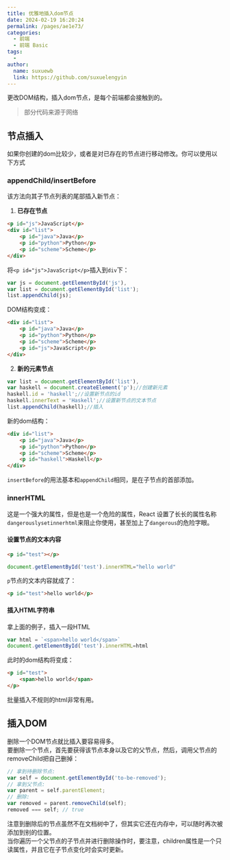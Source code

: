 ```yaml
---
title: 优雅地插入dom节点
date: 2024-02-19 16:20:24
permalink: /pages/ae1e73/
categories:
  - 前端
  - 前端 Basic
tags:
  - 
author: 
  name: suxuewb
  link: https://github.com/suxuelengyin
---
```

更改DOM结构，插入dom节点，是每个前端都会接触到的。
> 部分代码来源于网络
## 节点插入
如果你创建的dom比较少，或者是对已存在的节点进行移动修改。你可以使用以下方式
### appendChild/insertBefore
该方法向其子节点列表的尾部插入新节点：
1. **已存在节点**

```html
<p id="js">JavaScript</p>
<div id="list">
    <p id="java">Java</p>
    <p id="python">Python</p>
    <p id="scheme">Scheme</p>
</div>
```
将`<p id="js">JavaScript</p>`插入到`div`下：

```javascript
var js = document.getElementById('js'),
var list = document.getElementById('list');
list.appendChild(js);
```
DOM结构变成：
```html
<div id="list">
    <p id="java">Java</p>
    <p id="python">Python</p>
    <p id="scheme">Scheme</p>
    <p id="js">JavaScript</p>
</div>
```
2. **新的元素节点**

```js
var list = document.getElementById('list'),
var haskell = document.createElement('p');//创建新元素
haskell.id = 'haskell';//设置新节点的id
haskell.innerText = 'Haskell';//设置新节点的文本节点
list.appendChild(haskell);//插入
```
新的dom结构：
```html
<div id="list">
    <p id="java">Java</p>
    <p id="python">Python</p>
    <p id="scheme">Scheme</p>
    <p id="haskell">Haskell</p>
</div>
```
`insertBefore`的用法基本和`appendChild`相同，是在子节点的首部添加。

### innerHTML
这是一个强大的属性，但是也是一个危险的属性，React 设置了长长的属性名称`dangerouslysetinnerhtml`来阻止你使用，甚至加上了`dangerous`的危险字眼。
#### 设置节点的文本内容

```html
<p id="test"></p>
```

```js
document.getElementById('test').innerHTML="hello world"
```
`p`节点的文本内容就成了：
```html
<p id="test">hello world</p>
```
#### 插入HTML字符串
拿上面的例子，插入一段HTML
```js
var html = `<span>hello world</span>`
document.getElementById('test').innerHTML=html
```
此时的dom结构将变成：

```html
<p id="test">
    <span>hello world</span>
</p>
```
批量插入不规则的html非常有用。
## 插入DOM
删除一个DOM节点就比插入要容易得多。  
要删除一个节点，首先要获得该节点本身以及它的父节点，然后，调用父节点的removeChild把自己删掉：

```js
// 拿到待删除节点:
var self = document.getElementById('to-be-removed');
// 拿到父节点:
var parent = self.parentElement;
// 删除:
var removed = parent.removeChild(self);
removed === self; // true
```
注意到删除后的节点虽然不在文档树中了，但其实它还在内存中，可以随时再次被添加到别的位置。  
当你遍历一个父节点的子节点并进行删除操作时，要注意，children属性是一个只读属性，并且它在子节点变化时会实时更新。
